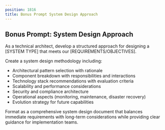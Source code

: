 ```yaml
---
position: 1816
title: Bonus Prompt System Design Approach
---
```


## Bonus Prompt: System Design Approach

As a technical architect, develop a structured approach for designing a [SYSTEM TYPE] that meets our [REQUIREMENTS/OBJECTIVES].





Create a system design methodology including:

- Architectural pattern selection with rationale
- Component breakdown with responsibilities and interactions
- Technology stack recommendations with evaluation criteria
- Scalability and performance considerations
- Security and compliance architecture
- Operational aspects (monitoring, maintenance, disaster recovery)
- Evolution strategy for future capabilities




Format as a comprehensive system design document that balances immediate requirements with long-term considerations while providing clear guidance for implementation teams.